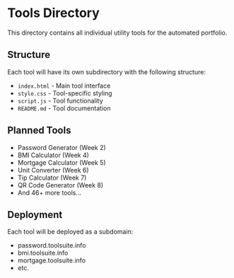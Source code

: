 # Tools Directory

This directory contains all individual utility tools for the automated portfolio.

## Structure
Each tool will have its own subdirectory with the following structure:
- `index.html` - Main tool interface
- `style.css` - Tool-specific styling
- `script.js` - Tool functionality
- `README.md` - Tool documentation

## Planned Tools
- Password Generator (Week 2)
- BMI Calculator (Week 4)
- Mortgage Calculator (Week 5)
- Unit Converter (Week 6)
- Tip Calculator (Week 7)
- QR Code Generator (Week 8)
- And 46+ more tools...

## Deployment
Each tool will be deployed as a subdomain:
- password.toolsuite.info
- bmi.toolsuite.info
- mortgage.toolsuite.info
- etc.
